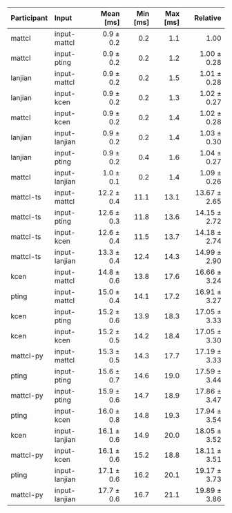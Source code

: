 | Participant | Input | Mean [ms] | Min [ms] | Max [ms] | Relative |
|:---|:---|---:|---:|---:|---:|
| mattcl | input-mattcl | 0.9 ± 0.2 | 0.2 | 1.1 | 1.00 |
| mattcl | input-pting | 0.9 ± 0.2 | 0.2 | 1.2 | 1.00 ± 0.28 |
| lanjian | input-mattcl | 0.9 ± 0.2 | 0.2 | 1.5 | 1.01 ± 0.28 |
| lanjian | input-kcen | 0.9 ± 0.2 | 0.2 | 1.3 | 1.02 ± 0.27 |
| mattcl | input-kcen | 0.9 ± 0.2 | 0.2 | 1.4 | 1.02 ± 0.28 |
| lanjian | input-lanjian | 0.9 ± 0.2 | 0.2 | 1.4 | 1.03 ± 0.30 |
| lanjian | input-pting | 0.9 ± 0.2 | 0.4 | 1.6 | 1.04 ± 0.27 |
| mattcl | input-lanjian | 1.0 ± 0.1 | 0.2 | 1.4 | 1.09 ± 0.26 |
| mattcl-ts | input-mattcl | 12.2 ± 0.4 | 11.1 | 13.1 | 13.67 ± 2.65 |
| mattcl-ts | input-pting | 12.6 ± 0.3 | 11.8 | 13.6 | 14.15 ± 2.72 |
| mattcl-ts | input-kcen | 12.6 ± 0.4 | 11.5 | 13.7 | 14.18 ± 2.74 |
| mattcl-ts | input-lanjian | 13.3 ± 0.4 | 12.4 | 14.3 | 14.99 ± 2.90 |
| kcen | input-mattcl | 14.8 ± 0.6 | 13.8 | 17.6 | 16.66 ± 3.24 |
| pting | input-mattcl | 15.0 ± 0.4 | 14.1 | 17.2 | 16.91 ± 3.27 |
| kcen | input-pting | 15.2 ± 0.6 | 13.9 | 18.3 | 17.05 ± 3.33 |
| kcen | input-kcen | 15.2 ± 0.5 | 14.2 | 18.4 | 17.05 ± 3.30 |
| mattcl-py | input-mattcl | 15.3 ± 0.5 | 14.3 | 17.7 | 17.19 ± 3.33 |
| pting | input-pting | 15.6 ± 0.7 | 14.6 | 19.0 | 17.59 ± 3.44 |
| mattcl-py | input-pting | 15.9 ± 0.6 | 14.7 | 18.9 | 17.86 ± 3.47 |
| pting | input-kcen | 16.0 ± 0.8 | 14.8 | 19.3 | 17.94 ± 3.54 |
| kcen | input-lanjian | 16.1 ± 0.6 | 14.9 | 20.0 | 18.05 ± 3.52 |
| mattcl-py | input-kcen | 16.1 ± 0.6 | 15.2 | 18.8 | 18.11 ± 3.51 |
| pting | input-lanjian | 17.1 ± 0.6 | 16.2 | 20.1 | 19.17 ± 3.73 |
| mattcl-py | input-lanjian | 17.7 ± 0.6 | 16.7 | 21.1 | 19.89 ± 3.86 |

